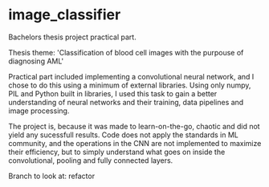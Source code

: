 # image_classifier
Bachelors thesis project practical part. 

Thesis theme: 'Classification of blood cell images with the purpouse of diagnosing AML'

Practical part included implementing a convolutional neural network, and I chose to do this using a minimum of external libraries.
Using only numpy, PIL and Python built in libraries, I used this task to gain a better understanding of neural networks and their training, 
data pipelines and image processing.

The project is, because it was made to learn-on-the-go, chaotic and did not yield any sucessfull results.
Code does not apply the standards in ML community, and the operations in the CNN are not implemented to maximize their efficiency, but to simply understand what goes on inside the convolutional, pooling and fully connected layers.

Branch to look at: refactor
